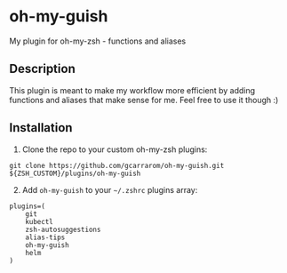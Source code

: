 # oh-my-guish

My plugin for oh-my-zsh - functions and aliases

## Description

This plugin is meant to make my workflow more efficient by adding functions and aliases that make sense for me.
Feel free to use it though :)

## Installation

1. Clone the repo to your custom oh-my-zsh plugins:

```git clone https://github.com/gcarrarom/oh-my-guish.git ${ZSH_CUSTOM}/plugins/oh-my-guish``` 

2. Add `oh-my-guish` to your `~/.zshrc` plugins array:
```
plugins=(
    git
    kubectl
    zsh-autosuggestions
    alias-tips
    oh-my-guish
    helm
)
```
